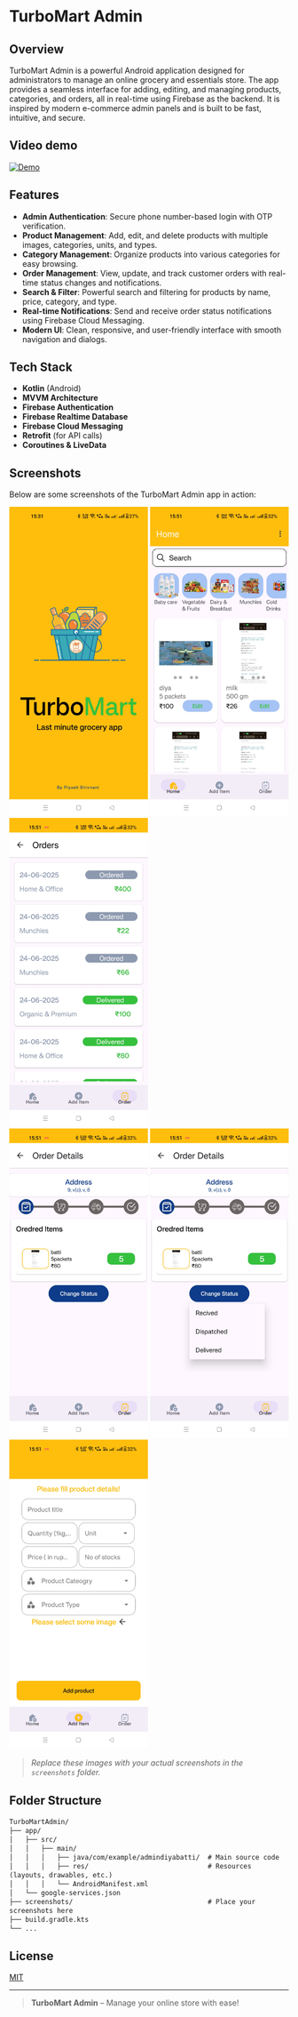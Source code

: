 # TurboMart Admin

## Overview
TurboMart Admin is a powerful Android application designed for administrators to manage an online grocery and essentials store. The app provides a seamless interface for adding, editing, and managing products, categories, and orders, all in real-time using Firebase as the backend. It is inspired by modern e-commerce admin panels and is built to be fast, intuitive, and secure.

## Video demo
[![Demo](https://img.youtube.com/vi/-Cvvxf7GKgE/mqdefault.jpg)](https://youtu.be/LZ-4i0Wlfh0)

## Features
- **Admin Authentication**: Secure phone number-based login with OTP verification.
- **Product Management**: Add, edit, and delete products with multiple images, categories, units, and types.
- **Category Management**: Organize products into various categories for easy browsing.
- **Order Management**: View, update, and track customer orders with real-time status changes and notifications.
- **Search & Filter**: Powerful search and filtering for products by name, price, category, and type.
- **Real-time Notifications**: Send and receive order status notifications using Firebase Cloud Messaging.
- **Modern UI**: Clean, responsive, and user-friendly interface with smooth navigation and dialogs.

## Tech Stack
- **Kotlin** (Android)
- **MVVM Architecture**
- **Firebase Authentication**
- **Firebase Realtime Database**
- **Firebase Cloud Messaging**
- **Retrofit** (for API calls)
- **Coroutines & LiveData**

## Screenshots
Below are some screenshots of the TurboMart Admin app in action:

<img src="screenshots/tma3.jpg" alt="Screenshot 1" width="250" /> <img src="screenshots/tma7.jpg" alt="Screenshot 2" width="250" />
<img src="screenshots/tma1.jpg" alt="Screenshot 3" width="250" />
<br/>
<img src="screenshots/tma4.jpg" alt="Screenshot 4" width="250" />
<img src="screenshots/tma5.jpg" alt="Screenshot 5" width="250" />
<img src="screenshots/tma6.jpg" alt="Screenshot 6" width="250" />

> _Replace these images with your actual screenshots in the `screenshots` folder._

## Folder Structure
```
TurboMartAdmin/
├── app/
│   ├── src/
│   │   ├── main/
│   │   │   ├── java/com/example/admindiyabatti/  # Main source code
│   │   │   ├── res/                              # Resources (layouts, drawables, etc.)
│   │   │   └── AndroidManifest.xml
│   └── google-services.json
├── screenshots/                                  # Place your screenshots here
├── build.gradle.kts
└── ...
```


## License
[MIT](LICENSE)

---

> **TurboMart Admin** – Manage your online store with ease! 

